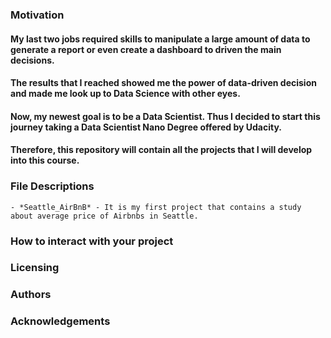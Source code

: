 ### Motivation
#### My last two jobs required skills to manipulate a large amount of data to generate a report or even create a dashboard to driven the main decisions.  
#### The results that I reached showed me the power of data-driven decision and made me look up to Data Science with other eyes. 
#### Now, my newest goal is to be a Data Scientist. Thus I decided to start this journey taking a Data Scientist Nano Degree offered by Udacity.
#### Therefore, this repository will contain all the projects that I will develop into this course.

### File Descriptions
	
	- *Seattle_AirBnB* - It is my first project that contains a study about average price of Airbnbs in Seattle.  
	
### How to interact with your project
	
### Licensing
### Authors
### Acknowledgements